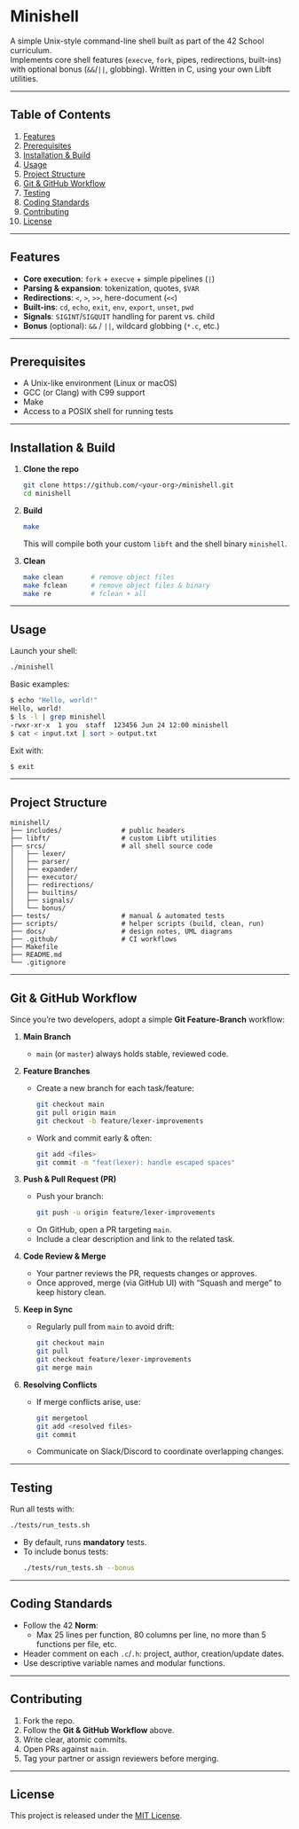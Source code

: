 # Minishell

A simple Unix-style command-line shell built as part of the 42 School curriculum.  
Implements core shell features (`execve`, `fork`, pipes, redirections, built-ins) with optional bonus (`&&`/`||`, globbing). Written in C, using your own Libft utilities.

---

## Table of Contents

1. [Features](#features)  
2. [Prerequisites](#prerequisites)  
3. [Installation & Build](#installation--build)  
4. [Usage](#usage)  
5. [Project Structure](#project-structure)  
6. [Git & GitHub Workflow](#git--github-workflow)  
7. [Testing](#testing)  
8. [Coding Standards](#coding-standards)  
9. [Contributing](#contributing)  
10. [License](#license)  

---

## Features

- **Core execution**: `fork` + `execve` + simple pipelines (`|`)  
- **Parsing & expansion**: tokenization, quotes, `$VAR`  
- **Redirections**: `<`, `>`, `>>`, here-document (`<<`)  
- **Built-ins**: `cd`, `echo`, `exit`, `env`, `export`, `unset`, `pwd`  
- **Signals**: `SIGINT`/`SIGQUIT` handling for parent vs. child  
- **Bonus** (optional): `&&` / `||`, wildcard globbing (`*.c`, etc.)

---

## Prerequisites

- A Unix-like environment (Linux or macOS)  
- GCC (or Clang) with C99 support  
- Make  
- Access to a POSIX shell for running tests  

---

## Installation & Build

1. **Clone the repo**  
   ```bash
   git clone https://github.com/<your-org>/minishell.git
   cd minishell
   ```

2. **Build**  
   ```bash
   make
   ```  
   This will compile both your custom `libft` and the shell binary `minishell`.

3. **Clean**  
   ```bash
   make clean       # remove object files
   make fclean      # remove object files & binary
   make re          # fclean + all
   ```

---

## Usage

Launch your shell:
```bash
./minishell
```

Basic examples:
```bash
$ echo "Hello, world!"
Hello, world!
$ ls -l | grep minishell
-rwxr-xr-x  1 you  staff  123456 Jun 24 12:00 minishell
$ cat < input.txt | sort > output.txt
```

Exit with:
```bash
$ exit
```

---

## Project Structure

```plaintext
minishell/
├── includes/               # public headers
├── libft/                  # custom Libft utilities
├── srcs/                   # all shell source code
│   ├── lexer/              
│   ├── parser/             
│   ├── expander/           
│   ├── executor/           
│   ├── redirections/       
│   ├── builtins/           
│   ├── signals/            
│   └── bonus/              
├── tests/                  # manual & automated tests
├── scripts/                # helper scripts (build, clean, run)
├── docs/                   # design notes, UML diagrams
├── .github/                # CI workflows
├── Makefile
├── README.md
└── .gitignore
```

---

## Git & GitHub Workflow

Since you’re two developers, adopt a simple **Git Feature-Branch** workflow:

1. **Main Branch**  
   - `main` (or `master`) always holds stable, reviewed code.

2. **Feature Branches**  
   - Create a new branch for each task/feature:  
     ```bash
     git checkout main
     git pull origin main
     git checkout -b feature/lexer-improvements
     ```
   - Work and commit early & often:
     ```bash
     git add <files>
     git commit -m "feat(lexer): handle escaped spaces"
     ```

3. **Push & Pull Request (PR)**  
   - Push your branch:
     ```bash
     git push -u origin feature/lexer-improvements
     ```
   - On GitHub, open a PR targeting `main`.  
   - Include a clear description and link to the related task.

4. **Code Review & Merge**  
   - Your partner reviews the PR, requests changes or approves.  
   - Once approved, merge (via GitHub UI) with “Squash and merge” to keep history clean.

5. **Keep in Sync**  
   - Regularly pull from `main` to avoid drift:
     ```bash
     git checkout main
     git pull
     git checkout feature/lexer-improvements
     git merge main
     ```

6. **Resolving Conflicts**  
   - If merge conflicts arise, use:
     ```bash
     git mergetool
     git add <resolved files>
     git commit
     ```
   - Communicate on Slack/Discord to coordinate overlapping changes.

---

## Testing

Run all tests with:
```bash
./tests/run_tests.sh
```
- By default, runs **mandatory** tests.  
- To include bonus tests:
  ```bash
  ./tests/run_tests.sh --bonus
  ```

---

## Coding Standards

- Follow the 42 **Norm**:  
  - Max 25 lines per function, 80 columns per line, no more than 5 functions per file, etc.  
- Header comment on each `.c`/`.h`: project, author, creation/update dates.  
- Use descriptive variable names and modular functions.

---

## Contributing

1. Fork the repo.  
2. Follow the **Git & GitHub Workflow** above.  
3. Write clear, atomic commits.  
4. Open PRs against `main`.  
5. Tag your partner or assign reviewers before merging.

---

## License

This project is released under the [MIT License](LICENSE).  
